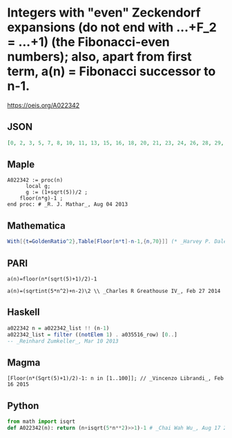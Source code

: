 # Integers with "even" Zeckendorf expansions \(do not end with \.\.\.\+F\_2 \= \.\.\.\+1\) \(the Fibonacci\-even numbers\); also, apart from first term, a\(n\) \= Fibonacci successor to n\-1\.
https://oeis.org/A022342
## JSON
```JSON
[0, 2, 3, 5, 7, 8, 10, 11, 13, 15, 16, 18, 20, 21, 23, 24, 26, 28, 29, 31, 32, 34, 36, 37, 39, 41, 42, 44, 45, 47, 49, 50, 52, 54, 55, 57, 58, 60, 62, 63, 65, 66, 68, 70, 71, 73, 75, 76, 78, 79, 81, 83, 84, 86, 87, 89, 91, 92, 94, 96, 97, 99, 100, 102, 104, 105, 107]
```
## Maple
```Maple
A022342 := proc(n)
      local g;
      g := (1+sqrt(5))/2 ;
    floor(n*g)-1 ;
end proc: # _R. J. Mathar_, Aug 04 2013
```
## Mathematica
```Mathematica
With[{t=GoldenRatio^2},Table[Floor[n*t]-n-1,{n,70}]] (* _Harvey P. Dale_, Aug 08 2012 *)
```
## PARI
```PARI
a(n)=floor(n*(sqrt(5)+1)/2)-1
```
```PARI
a(n)=(sqrtint(5*n^2)+n-2)\2 \\ _Charles R Greathouse IV_, Feb 27 2014
```
## Haskell
```Haskell
a022342 n = a022342_list !! (n-1)
a022342_list = filter ((notElem 1) . a035516_row) [0..]
-- _Reinhard Zumkeller_, Mar 10 2013
```
## Magma
```Magma
[Floor(n*(Sqrt(5)+1)/2)-1: n in [1..100]]; // _Vincenzo Librandi_, Feb 16 2015
```
## Python
```Python
from math import isqrt
def A022342(n): return (n+isqrt(5*n**2)>>1)-1 # _Chai Wah Wu_, Aug 17 2022
```
